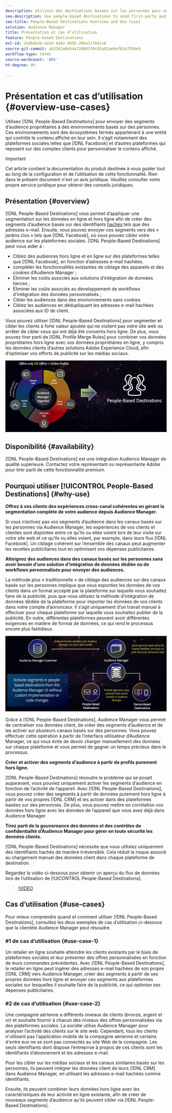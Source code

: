 ```yaml
---
description: Utilisez des destinations basées sur les personnes pour envoyer des segments d’audience propriétaires à des environnements basés sur les personnes. Ces environnements sont des écosystèmes fermés appartenant à une entité qui contrôle le contenu affiché en leur sein. Il s’agit notamment des plateformes sociales telles que Facebook et d’autres plateformes qui s’appuient sur les comptes clients pour personnaliser le contenu affiché.
seo-description: Use people-based destinations to send first-party audience segments to people-based environments. These environments are closed ecosystems belonging to one entity that controls the content that is being displayed within it. They include social platforms such as Facebook, and other platforms that rely on customer accounts to personalize the displayed content.
seo-title: People-Based Destinations Overview and Use Cases
solution: Audience Manager
title: Présentation et cas d’utilisation
feature: People-based Destinations
exl-id: 2edbda3b-e2a3-4a92-965b-206a21764cc8
source-git-commit: ab3361a0a54a7200d2f0c03a82ae6ef61a755be9
workflow-type: tm+mt
source-wordcount: '865'
ht-degree: 0%

---
```


# Présentation et cas d’utilisation {#overview-use-cases}

Utilisez [!DNL People-Based Destinations] pour envoyer des segments d’audience propriétaires à des environnements basés sur des personnes. Ces environnements sont des écosystèmes fermés appartenant à une entité qui contrôle le contenu affiché en leur sein. Il s’agit notamment des plateformes sociales telles que [!DNL Facebook] et d’autres plateformes qui reposent sur des comptes clients pour personnaliser le contenu affiché.

>[!IMPORTANT]
>Cet article contient la documentation du produit destinée à vous guider tout au long de la configuration et de l’utilisation de cette fonctionnalité. Rien dans le présent document n&#39;est un avis juridique. Veuillez consulter votre propre service juridique pour obtenir des conseils juridiques.

## Présentation {#overview}

[!DNL People-Based Destinations] vous permet d’appliquer une segmentation sur les données en ligne et hors ligne afin de créer des segments d’audience basés sur des identifiants [ hachés](people-based-destinations-prerequisites.md#hashing-requirements) tels que des adresses e-mail. Ensuite, vous pouvez envoyer ces segments vers des « jardins clos » tels que [!DNL Facebook], où vous pouvez cibler votre audience sur les plateformes sociales. [!DNL People-Based Destinations] peut vous aider à :

* Ciblez des audiences hors ligne et en ligne sur des plateformes telles que [!DNL Facebook], en fonction d’adresses e-mail hachées.
* compléter les fonctionnalités existantes de ciblage des appareils et des cookies d’Audience Manager ;
* Éliminer les coûts associés aux solutions d’intégration de données tierces ;
* Éliminer les coûts associés au développement de workflows d’intégration des données personnalisés ;
* Cibler les audiences dans des environnements sans cookies
* Ciblez les audiences en dédupliquant les adresses e-mail hachées associées aux ID de client.

Vous pouvez utiliser [!DNL People-Based Destinations] pour segmenter et cibler les clients à forte valeur ajoutée qui ne visitent pas votre site web ou arrêter de cibler ceux qui ont déjà été convertis hors ligne. De plus, vous pouvez tirer parti de [!DNL Profile Merge Rules] pour combiner vos données propriétaires hors ligne avec vos données propriétaires en ligne, y compris les données clients d’autres solutions Adobe Experience Cloud, afin d’optimiser vos efforts de publicité sur les médias sociaux.

![pbd-overview](assets/pbd-overview.png)

## Disponibilité {#availability}

[!DNL People-Based Destinations] est une intégration Audience Manager de qualité supérieure. Contactez votre représentant ou représentante Adobe pour tirer parti de cette fonctionnalité premium.

## Pourquoi utiliser [!UICONTROL People-Based Destinations] {#why-use}

**Offrez à vos clients des expériences cross-canal cohérentes en gérant la segmentation complète de votre audience depuis Audience Manager.**

Si vous n’activez pas vos segments d’audience dans les canaux basés sur les personnes via Audience Manager, les expériences de vos clients et clientes sont disjointes entre ce qu’ils ou elles voient lors de leur visite sur votre site web et ce qu’ils ou elles voient, par exemple, dans leurs flux [!DNL Facebook]. Un ciblage cohérent sur l’ensemble des canaux peut augmenter les recettes publicitaires tout en optimisant vos dépenses publicitaires.

**Atteignez des audiences dans des canaux basés sur les personnes sans avoir besoin d’une solution d’intégration de données dédiée ou de workflows personnalisés pour envoyer des audiences.**

La méthode plus « traditionnelle » de ciblage des audiences sur des canaux basés sur les personnes implique que vous exportiez les données de vos clients dans un format accepté par la plateforme sur laquelle vous souhaitez faire de la publicité, puis que vous utilisiez la méthode d’intégration de données dédiée de la plateforme pour importer les données de vos clients dans votre compte d’annonceur. Il s’agit uniquement d’un travail manuel à effectuer pour chaque plateforme sur laquelle vous souhaitez publier de la publicité. En outre, différentes plateformes peuvent avoir différentes exigences en matière de format de données, ce qui rend le processus encore plus fastidieux.

![pbd-overview](assets/pbd-diagram.png)

Grâce à [!DNL People-Based Destinations], Audience Manager vous permet de centraliser vos données client, de créer des segments d’audience et de les activer sur plusieurs canaux basés sur des personnes. Vous pouvez effectuer cette opération à partir de l’interface utilisateur d’Audience Manager, ce qui vous évite de devoir charger manuellement des données sur chaque plateforme et vous permet de gagner un temps précieux dans le processus.

**Créer et activer des segments d’audience à partir de profils purement hors ligne.**

[!DNL People-Based Destinations] résoudre le problème qui se posait auparavant, vous pouviez uniquement activer les segments d’audience en fonction de l’activité de l’appareil. Avec [!DNL People-Based Destinations], vous pouvez créer des segments à partir de données purement hors ligne à partir de vos propres [!DNL CRM] et les activer dans des plateformes basées sur des personnes. De plus, vous pouvez mettre en corrélation vos données hors ligne avec les données de l’appareil que vous avez déjà dans Audience Manager.

**Tirez parti de la gouvernance des données et des contrôles de confidentialité d’Audience Manager pour gérer en toute sécurité les données clients.**

[!DNL People-Based Destinations] nécessite que vous utilisiez uniquement des identifiants hachés de manière irréversible. Cela réduit le risque associé au chargement manuel des données client dans chaque plateforme de destination.

Regardez la vidéo ci-dessous pour obtenir un aperçu du flux de données lors de l’utilisation de [!UICONTROL People-Based Destinations].

>[!VIDEO](https://video.tv.adobe.com/v/28968/)

## Cas d’utilisation {#use-cases}

Pour mieux comprendre quand et comment utiliser [!DNL People-Based Destinations], consultez les deux exemples de cas d’utilisation ci-dessous que la clientèle Audience Manager peut résoudre.

### #1 de cas d’utilisation {#use-case-1}

Un retailer en ligne souhaite atteindre les clients existants par le biais de plateformes sociales et leur présenter des offres personnalisées en fonction de leurs commandes précédentes. Avec [!DNL People-Based Destinations], le retailer en ligne peut ingérer des adresses e-mail hachées de son propre [!DNL CRM] vers Audience Manager, créer des segments à partir de ses propres données hors ligne et envoyer ces segments aux plateformes sociales sur lesquelles il souhaite faire de la publicité, ce qui optimise ses dépenses publicitaires.

### #2 de cas d’utilisation {#use-case-2}

Une compagnie aérienne a différents niveaux de clients (bronze, argent et or) et souhaite fournir à chacun des niveaux des offres personnalisées via des plateformes sociales. La société utilise Audience Manager pour analyser l’activité des clients sur le site web. Cependant, tous les clients n&#39;utilisent pas l&#39;application mobile de la compagnie aérienne et certains d&#39;entre eux ne se sont pas connectés au site Web de la compagnie. Les seuls identifiants dont dispose l’entreprise à propos de ces clients sont les identifiants d’abonnement et les adresses e-mail.

Pour les cibler sur les médias sociaux et les canaux similaires basés sur les personnes, ils peuvent intégrer les données client de leurs [!DNL CRM] dans Audience Manager, en utilisant les adresses e-mail hachées comme identifiants.

Ensuite, ils peuvent combiner leurs données hors ligne avec les caractéristiques de leur activité en ligne existante, afin de créer de nouveaux segments d’audience qu’ils peuvent cibler via [!DNL People-Based Destinations].
